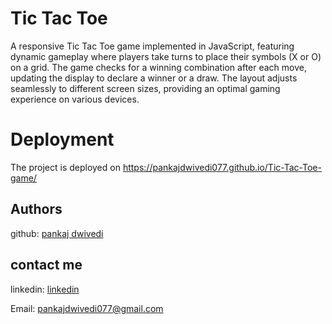 
# Tic Tac Toe

A responsive Tic Tac Toe game implemented in JavaScript, featuring dynamic gameplay where players take turns to place their symbols (X or O) on a grid. The game checks for a winning combination after each move, updating the display to declare a winner or a draw. The layout adjusts seamlessly to different screen sizes, providing an optimal gaming experience on various devices.


# Deployment


The project is deployed on https://pankajdwivedi077.github.io/Tic-Tac-Toe-game/

## Authors

github: [pankaj dwivedi](https://github.com/pankajdwivedi077)

## contact me 

linkedin: [linkedin](https://www.linkedin.com/in/pankaj-dwivedi-/)

Email: pankajdwivedi077@gmail.com

